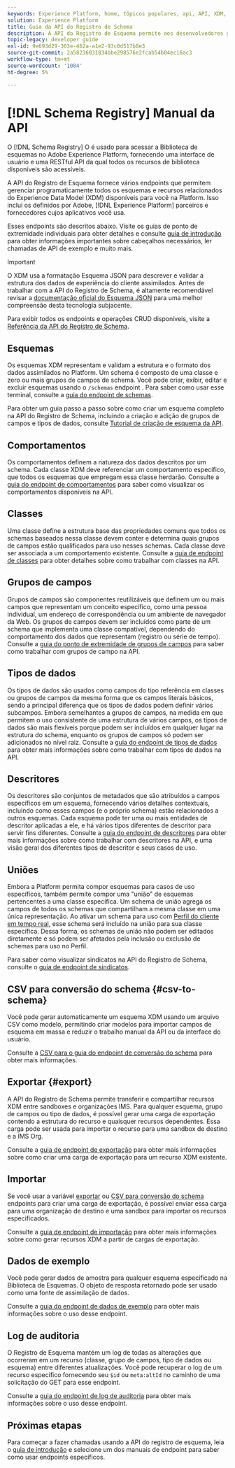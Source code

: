 ```yaml
---
keywords: Experience Platform, home, tópicos populares, api, API, XDM, sistema XDM, modelo de dados de experiência, Modelo de dados de experiência, Modelo de dados de experiência, Modelo de dados, Modelo de dados, Registro do esquema, Registro do esquema;
solution: Experience Platform
title: Guia da API do Registro de Schema
description: A API do Registro de Esquema permite aos desenvolvedores gerenciar programaticamente todos os esquemas e recursos relacionados do Experience Data Model (XDM) no Adobe Experience Platform. Siga este manual para saber como executar operações importantes usando a API.
topic-legacy: developer guide
exl-id: 9e693d29-303e-462a-a1e2-93c0d517b8e3
source-git-commit: 2a58236031834bbe298576e2fcab54b04ec16ac3
workflow-type: tm+mt
source-wordcount: '1084'
ht-degree: 5%

---
```


# [!DNL Schema Registry] Manual da API

O [!DNL Schema Registry] O é usado para acessar a Biblioteca de esquemas no Adobe Experience Platform, fornecendo uma interface de usuário e uma RESTful API da qual todos os recursos de biblioteca disponíveis são acessíveis.

A API do Registro de Esquema fornece vários endpoints que permitem gerenciar programaticamente todos os esquemas e recursos relacionados do Experience Data Model (XDM) disponíveis para você na Platform. Isso inclui os definidos por Adobe, [!DNL Experience Platform] parceiros e fornecedores cujos aplicativos você usa.

Esses endpoints são descritos abaixo. Visite os guias de ponto de extremidade individuais para obter detalhes e consulte [guia de introdução](./getting-started.md) para obter informações importantes sobre cabeçalhos necessários, ler chamadas de API de exemplo e muito mais.

>[!IMPORTANT]
>
>O XDM usa a formatação Esquema JSON para descrever e validar a estrutura dos dados de experiência do cliente assimilados. Antes de trabalhar com a API do Registro de Schema, é altamente recomendável revisar a [documentação oficial do Esquema JSON](https://json-schema.org/) para uma melhor compreensão desta tecnologia subjacente.

Para exibir todos os endpoints e operações CRUD disponíveis, visite a [Referência da API do Registro de Schema](https://www.adobe.io/experience-platform-apis/references/schema-registry/).

## Esquemas

Os esquemas XDM representam e validam a estrutura e o formato dos dados assimilados no Platform. Um schema é composto de uma classe e zero ou mais grupos de campos de schema. Você pode criar, exibir, editar e excluir esquemas usando o `/schemas` endpoint . Para saber como usar esse terminal, consulte a [guia do endpoint de schemas](./schemas.md).

Para obter um guia passo a passo sobre como criar um esquema completo na API do Registro de Schema, incluindo a criação e adição de grupos de campos e tipos de dados, consulte [Tutorial de criação de esquema da API](../tutorials/create-schema-api.md).

## Comportamentos

Os comportamentos definem a natureza dos dados descritos por um schema. Cada classe XDM deve referenciar um comportamento específico, que todos os esquemas que empregam essa classe herdarão. Consulte a [guia do endpoint de comportamentos](./behaviors.md) para saber como visualizar os comportamentos disponíveis na API.

## Classes

Uma classe define a estrutura base das propriedades comuns que todos os schemas baseados nessa classe devem conter e determina quais grupos de campos estão qualificados para uso nesses schemas. Cada classe deve ser associada a um comportamento existente. Consulte a [guia de endpoint de classes](./classes.md) para obter detalhes sobre como trabalhar com classes na API.

## Grupos de campos

Grupos de campos são componentes reutilizáveis que definem um ou mais campos que representam um conceito específico, como uma pessoa individual, um endereço de correspondência ou um ambiente de navegador da Web. Os grupos de campos devem ser incluídos como parte de um schema que implementa uma classe compatível, dependendo do comportamento dos dados que representam (registro ou série de tempo). Consulte a [guia do ponto de extremidade de grupos de campos](./field-groups.md) para saber como trabalhar com grupos de campo na API.

## Tipos de dados

Os tipos de dados são usados como campos do tipo referência em classes ou grupos de campos da mesma forma que os campos literais básicos, sendo a principal diferença que os tipos de dados podem definir vários subcampos. Embora semelhantes a grupos de campos, na medida em que permitem o uso consistente de uma estrutura de vários campos, os tipos de dados são mais flexíveis porque podem ser incluídos em qualquer lugar na estrutura do schema, enquanto os grupos de campos só podem ser adicionados no nível raiz. Consulte a [guia do endpoint de tipos de dados](./data-types.md) para obter mais informações sobre como trabalhar com tipos de dados na API.

## Descritores

Os descritores são conjuntos de metadados que são atribuídos a campos específicos em um esquema, fornecendo vários detalhes contextuais, incluindo como esses campos (e o próprio schema) estão relacionados a outros esquemas. Cada esquema pode ter uma ou mais entidades de descritor aplicadas a ele, e há vários tipos diferentes de descritor para servir fins diferentes. Consulte a [guia do endpoint de descritores](./descriptors.md) para obter mais informações sobre como trabalhar com descritores na API, e uma visão geral dos diferentes tipos de descritor e seus casos de uso.

## Uniões

Embora a Platform permita compor esquemas para casos de uso específicos, também permite compor uma &quot;união&quot; de esquemas pertencentes a uma classe específica. Um schema de união agrega os campos de todos os schemas que compartilham a mesma classe em uma única representação. Ao ativar um schema para uso com [Perfil do cliente em tempo real](../../profile/home.md), esse schema será incluído na união para sua classe específica. Dessa forma, os schemas de união não podem ser editados diretamente e só podem ser afetados pela inclusão ou exclusão de schemas para uso no Perfil.

Para saber como visualizar sindicatos na API do Registro de Schema, consulte o [guia de endpoint de sindicatos](./unions.md).

## CSV para conversão do schema {#csv-to-schema}

Você pode gerar automaticamente um esquema XDM usando um arquivo CSV como modelo, permitindo criar modelos para importar campos de esquema em massa e reduzir o trabalho manual da API ou da interface do usuário.

Consulte a [CSV para o guia do endpoint de conversão do schema](./export.md) para obter mais informações.

## Exportar {#export}

A API do Registro de Schema permite transferir e compartilhar recursos XDM entre sandboxes e organizações IMS. Para qualquer esquema, grupo de campos ou tipo de dados, é possível gerar uma carga de exportação contendo a estrutura do recurso e quaisquer recursos dependentes. Essa carga pode ser usada para importar o recurso para uma sandbox de destino e a IMS Org.

Consulte a [guia de endpoint de exportação](./export.md) para obter mais informações sobre como criar uma carga de exportação para um recurso XDM existente.

## Importar

Se você usar a variável [exportar](#export) ou [CSV para conversão do schema](./import.md) endpoints para criar uma carga de exportação, é possível enviar essa carga para uma organização de destino e uma sandbox para importar os recursos especificados.

Consulte a [guia de endpoint de importação](./export.md) para obter mais informações sobre como gerar recursos XDM a partir de cargas de exportação.

## Dados de exemplo

Você pode gerar dados de amostra para qualquer esquema especificado na Biblioteca de Esquemas. O objeto de resposta retornado pode ser usado como uma fonte de assimilação de dados.

Consulte a [guia do endpoint de dados de exemplo](./sample-data.md) para obter mais informações sobre o uso desse endpoint.

## Log de auditoria

O Registro de Esquema mantém um log de todas as alterações que ocorreram em um recurso (classe, grupo de campos, tipo de dados ou esquema) entre diferentes atualizações. Você pode recuperar o log de um recurso específico fornecendo seu `$id` ou `meta:altId` no caminho de uma solicitação do GET para esse endpoint.

Consulte a [guia do endpoint de log de auditoria](./audit-log.md) para obter mais informações sobre o uso desse endpoint.

## Próximas etapas

Para começar a fazer chamadas usando a API do registro de esquema, leia o [guia de introdução](./getting-started.md) e selecione um dos manuais de endpoint para saber como usar endpoints específicos.
